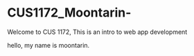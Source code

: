 # CUS1172_Moontarin-

Welcome to CUS 1172, This is an intro to web app development 

hello, my name is moontarin. 
